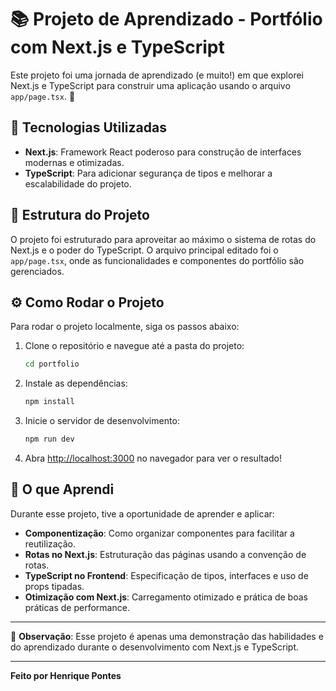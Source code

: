 # 📚 Projeto de Aprendizado - Portfólio com Next.js e TypeScript

Este projeto foi uma jornada de aprendizado (e muito!) em que explorei Next.js e TypeScript para construir uma aplicação usando o arquivo `app/page.tsx`. 🎉

## 🚀 Tecnologias Utilizadas

- **Next.js**: Framework React poderoso para construção de interfaces modernas e otimizadas.
- **TypeScript**: Para adicionar segurança de tipos e melhorar a escalabilidade do projeto.

## 🎨 Estrutura do Projeto

O projeto foi estruturado para aproveitar ao máximo o sistema de rotas do Next.js e o poder do TypeScript. O arquivo principal editado foi o `app/page.tsx`, onde as funcionalidades e componentes do portfólio são gerenciados.

## ⚙️ Como Rodar o Projeto

Para rodar o projeto localmente, siga os passos abaixo:

1. Clone o repositório e navegue até a pasta do projeto:
    ```bash
    cd portfolio
    ```

2. Instale as dependências:
    ```bash
    npm install
    ```

3. Inicie o servidor de desenvolvimento:
    ```bash
    npm run dev
    ```

4. Abra [http://localhost:3000](http://localhost:3000) no navegador para ver o resultado!


## 📖 O que Aprendi

Durante esse projeto, tive a oportunidade de aprender e aplicar:

- **Componentização**: Como organizar componentes para facilitar a reutilização.
- **Rotas no Next.js**: Estruturação das páginas usando a convenção de rotas.
- **TypeScript no Frontend**: Especificação de tipos, interfaces e uso de props tipadas.
- **Otimização com Next.js**: Carregamento otimizado e prática de boas práticas de performance.


---

📌 **Observação**: Esse projeto é apenas uma demonstração das habilidades e do aprendizado durante o desenvolvimento com Next.js e TypeScript. 

---

**Feito por Henrique Pontes**
